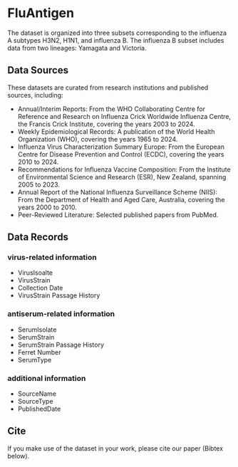 # FluAntigen

The dataset is organized into three subsets corresponding to the influenza A subtypes H3N2, H1N1, and influenza B. The influenza B subset includes data from two lineages: Yamagata and Victoria. 

## Data Sources

These datasets are curated from research institutions and published sources, including:

- Annual/Interim Reports: From the WHO Collaborating Centre for Reference and Research on Influenza Crick Worldwide Influenza Centre, the Francis Crick Institute, covering the years 2003 to 2024.
- Weekly Epidemiological Records: A publication of the World Health Organization (WHO), covering the years 1965 to 2024.
- Influenza Virus Characterization Summary Europe: From the European Centre for Disease Prevention and Control (ECDC), covering the years 2010 to 2024.
- Recommendations for Influenza Vaccine Composition: From the Institute of Environmental Science and Research (ESR), New Zealand, spanning 2005 to 2023.
- Annual Report of the National Influenza Surveillance Scheme (NIIS): From the Department of Health and Aged Care, Australia, covering the years 2000 to 2010.
- Peer-Reviewed Literature: Selected published papers from PubMed.

## Data Records

### virus-related information

- VirusIsoalte
- VirusStrain
- Collection Date
- VirusStrain Passage History

### antiserum-related information

- SerumIsolate
- SerumStrain
- SerumStrain Passage History
- Ferret Number
- SerumType

### additional information

- SourceName
- SourceType
- PublishedDate

## Cite

If you make use of the dataset in your work, please cite our paper (Bibtex below).
